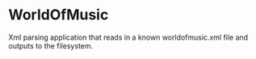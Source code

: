 # WorldOfMusic
Xml parsing application that reads in a known worldofmusic.xml file and outputs to the filesystem.
